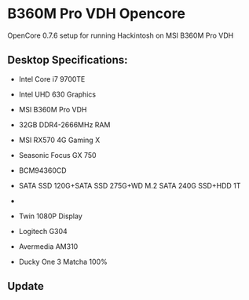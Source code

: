 # B360M Pro VDH Opencore
OpenCore 0.7.6 setup for running Hackintosh on MSI B360M Pro VDH

## Desktop Specifications:
- Intel Core i7 9700TE
- Intel UHD 630 Graphics

- MSI B360M Pro VDH
- 32GB DDR4-2666MHz RAM
- MSI RX570 4G Gaming X
- Seasonic Focus GX 750
- BCM94360CD
- SATA SSD 120G+SATA SSD 275G+WD M.2 SATA 240G SSD+HDD 1T
- 
- Twin 1080P  Display
- Logitech G304
- Avermedia AM310
- Ducky One 3 Matcha 100%


## Update

